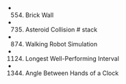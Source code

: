 

- 554. Brick Wall
- 735. Asteroid Collision             # stack
- 874. Walking Robot Simulation
- 1124. Longest Well-Performing Interval
- 1344. Angle Between Hands of a Clock